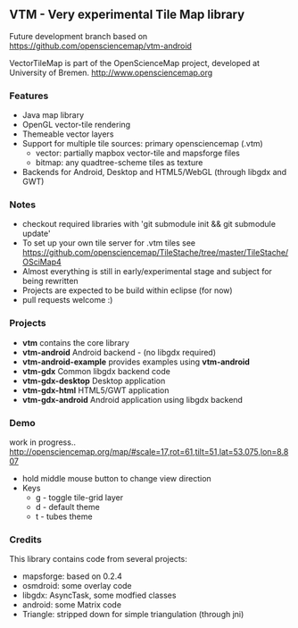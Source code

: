 ## VTM - Very experimental Tile Map library

Future development branch based on https://github.com/opensciencemap/vtm-android

VectorTileMap is part of the OpenScienceMap project, developed at University of Bremen.
http://www.opensciencemap.org

### Features
- Java map library
- OpenGL vector-tile rendering
- Themeable vector layers
- Support for multiple tile sources: primary opensciencemap (.vtm)
  - vector: partially mapbox vector-tile and mapsforge files
  - bitmap: any quadtree-scheme tiles as texture
- Backends for Android, Desktop and HTML5/WebGL (through libgdx and GWT)

### Notes
- checkout required libraries with 'git submodule init && git submodule update'
- To set up your own tile server for .vtm tiles see https://github.com/opensciencemap/TileStache/tree/master/TileStache/OSciMap4
- Almost everything is still in early/experimental stage and subject for being rewritten
- Projects are expected to be build within eclipse (for now) 
- pull requests welcome :)

### Projects
- **vtm** contains the core library
- **vtm-android** Android backend - (no libgdx required)
- **vtm-android-example** provides examples using **vtm-android**
- **vtm-gdx** Common libgdx backend code
- **vtm-gdx-desktop** Desktop application 
- **vtm-gdx-html** HTML5/GWT application
- **vtm-gdx-android** Android application using libgdx backend

### Demo
work in progress..
http://opensciencemap.org/map/#scale=17,rot=61,tilt=51,lat=53.075,lon=8.807
- hold middle mouse button to change view direction
- Keys
  - g - toggle tile-grid layer
  - d - default theme
  - t - tubes theme


### Credits
This library contains code from several projects:
- mapsforge: based on 0.2.4
- osmdroid: some overlay code
- libgdx: AsyncTask, some modfied classes
- android: some Matrix code
- Triangle: stripped down for simple triangulation (through jni)
